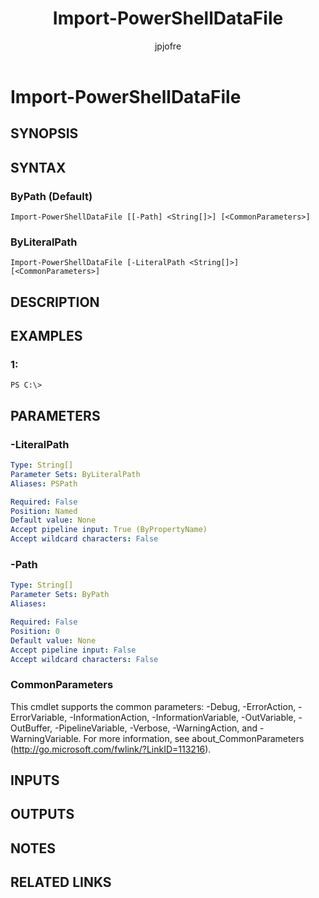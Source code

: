 ﻿---
author: jpjofre
description: 
external help file: Microsoft.PowerShell.Utility-help.xml
keywords: powershell, cmdlet
manager: carolz
ms.date: 2016-10-11
ms.prod: powershell
ms.technology: powershell
ms.topic: reference
online version: http://go.microsoft.com/fwlink/?LinkId=821817
schema: 2.0.0
title: Import-PowerShellDataFile
---

# Import-PowerShellDataFile

## SYNOPSIS

## SYNTAX

### ByPath (Default)
```
Import-PowerShellDataFile [[-Path] <String[]>] [<CommonParameters>]
```

### ByLiteralPath
```
Import-PowerShellDataFile [-LiteralPath <String[]>] [<CommonParameters>]
```

## DESCRIPTION

## EXAMPLES

### 1:
```
PS C:\>
```

## PARAMETERS

### -LiteralPath
```yaml
Type: String[]
Parameter Sets: ByLiteralPath
Aliases: PSPath

Required: False
Position: Named
Default value: None
Accept pipeline input: True (ByPropertyName)
Accept wildcard characters: False
```

### -Path
```yaml
Type: String[]
Parameter Sets: ByPath
Aliases: 

Required: False
Position: 0
Default value: None
Accept pipeline input: False
Accept wildcard characters: False
```

### CommonParameters
This cmdlet supports the common parameters: -Debug, -ErrorAction, -ErrorVariable, -InformationAction, -InformationVariable, -OutVariable, -OutBuffer, -PipelineVariable, -Verbose, -WarningAction, and -WarningVariable. For more information, see about_CommonParameters (http://go.microsoft.com/fwlink/?LinkID=113216).

## INPUTS

## OUTPUTS

## NOTES

## RELATED LINKS

